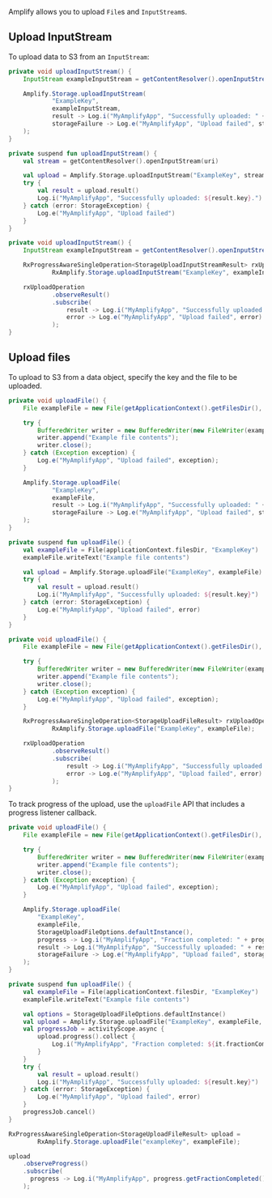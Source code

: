 Amplify allows you to upload `File`s and `InputStream`s.

## Upload InputStream
To upload data to S3 from an `InputStream`:

<amplify-block-switcher>
<amplify-block name="Java">

```java
private void uploadInputStream() {
    InputStream exampleInputStream = getContentResolver().openInputStream(uri);

    Amplify.Storage.uploadInputStream(
            "ExampleKey",
            exampleInputStream,
            result -> Log.i("MyAmplifyApp", "Successfully uploaded: " + result.getKey()),
            storageFailure -> Log.e("MyAmplifyApp", "Upload failed", storageFailure)
    );
}
```

</amplify-block>
<amplify-block name="Kotlin">

```kotlin
private suspend fun uploadInputStream() {
    val stream = getContentResolver().openInputStream(uri)

    val upload = Amplify.Storage.uploadInputStream("ExampleKey", stream)
    try {
        val result = upload.result()
        Log.i("MyAmplifyApp", "Successfully uploaded: ${result.key}.")
    } catch (error: StorageException) {
        Log.e("MyAmplifyApp", "Upload failed")
    }
}
```

</amplify-block>
<amplify-block name="RxJava">

```java
private void uploadInputStream() {
    InputStream exampleInputStream = getContentResolver().openInputStream(uri);

    RxProgressAwareSingleOperation<StorageUploadInputStreamResult> rxUploadOperation =
            RxAmplify.Storage.uploadInputStream("ExampleKey", exampleInputStream);

    rxUploadOperation
            .observeResult()
            .subscribe(
                result -> Log.i("MyAmplifyApp", "Successfully uploaded: " + result.getKey()),
                error -> Log.e("MyAmplifyApp", "Upload failed", error)
            );
}
```

</amplify-block>
</amplify-block-switcher>

## Upload files
To upload to S3 from a data object, specify the key and the file to be uploaded. 

<amplify-block-switcher>
<amplify-block name="Java">

```java
private void uploadFile() {
    File exampleFile = new File(getApplicationContext().getFilesDir(), "ExampleKey");

    try {
        BufferedWriter writer = new BufferedWriter(new FileWriter(exampleFile));
        writer.append("Example file contents");
        writer.close();
    } catch (Exception exception) {
        Log.e("MyAmplifyApp", "Upload failed", exception);
    }

    Amplify.Storage.uploadFile(
            "ExampleKey",
            exampleFile,
            result -> Log.i("MyAmplifyApp", "Successfully uploaded: " + result.getKey()),
            storageFailure -> Log.e("MyAmplifyApp", "Upload failed", storageFailure)
    );
}
```

</amplify-block>
<amplify-block name="Kotlin">

```kotlin
private suspend fun uploadFile() {
    val exampleFile = File(applicationContext.filesDir, "ExampleKey")
    exampleFile.writeText("Example file contents")

    val upload = Amplify.Storage.uploadFile("ExampleKey", exampleFile)
    try {
        val result = upload.result()
        Log.i("MyAmplifyApp", "Successfully uploaded: ${result.key}")
    } catch (error: StorageException) {
        Log.e("MyAmplifyApp", "Upload failed", error)
    }
}
```

</amplify-block>
<amplify-block name="RxJava">

```java
private void uploadFile() {
    File exampleFile = new File(getApplicationContext().getFilesDir(), "ExampleKey");

    try {
        BufferedWriter writer = new BufferedWriter(new FileWriter(exampleFile));
        writer.append("Example file contents");
        writer.close();
    } catch (Exception exception) {
        Log.e("MyAmplifyApp", "Upload failed", exception);
    }

    RxProgressAwareSingleOperation<StorageUploadFileResult> rxUploadOperation =
            RxAmplify.Storage.uploadFile("ExampleKey", exampleFile);

    rxUploadOperation
            .observeResult()
            .subscribe(
                result -> Log.i("MyAmplifyApp", "Successfully uploaded: " + result.getKey()),
                error -> Log.e("MyAmplifyApp", "Upload failed", error)
            );
}
```

</amplify-block>
</amplify-block-switcher>

To track progress of the upload, use the `uploadFile` API that includes a progress listener callback.

<amplify-block-switcher>
<amplify-block name="Java">

```java
private void uploadFile() {
    File exampleFile = new File(getApplicationContext().getFilesDir(), "ExampleKey");

    try {
        BufferedWriter writer = new BufferedWriter(new FileWriter(exampleFile));
        writer.append("Example file contents");
        writer.close();
    } catch (Exception exception) {
        Log.e("MyAmplifyApp", "Upload failed", exception);
    }

    Amplify.Storage.uploadFile(
        "ExampleKey",
        exampleFile,
        StorageUploadFileOptions.defaultInstance(),
        progress -> Log.i("MyAmplifyApp", "Fraction completed: " + progress.getFractionCompleted()),
        result -> Log.i("MyAmplifyApp", "Successfully uploaded: " + result.getKey()),
        storageFailure -> Log.e("MyAmplifyApp", "Upload failed", storageFailure)
    );
}
```

</amplify-block>
<amplify-block name="Kotlin">

```kotlin
private suspend fun uploadFile() {
    val exampleFile = File(applicationContext.filesDir, "ExampleKey")
    exampleFile.writeText("Example file contents")

    val options = StorageUploadFileOptions.defaultInstance()
    val upload = Amplify.Storage.uploadFile("ExampleKey", exampleFile, options)
    val progressJob = activityScope.async {
        upload.progress().collect {
            Log.i("MyAmplifyApp", "Fraction completed: ${it.fractionCompleted}")
        }
    }
    try {
        val result = upload.result()
        Log.i("MyAmplifyApp", "Successfully uploaded: ${result.key}")
    } catch (error: StorageException) {
        Log.e("MyAmplifyApp", "Upload failed", error)
    }
    progressJob.cancel()
}
```

</amplify-block>
<amplify-block name="RxJava">

```java
RxProgressAwareSingleOperation<StorageUploadFileResult> upload =
        RxAmplify.Storage.uploadFile("exampleKey", exampleFile);

upload
    .observeProgress()
    .subscribe(
      progress -> Log.i("MyAmplifyApp", progress.getFractionCompleted())
    );
```

</amplify-block>
</amplify-block-switcher>
